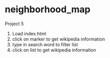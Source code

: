 # neighborhood_map
Project 5

1. Load index.html
2. click on marker to get wikipedia information
3. type in search word to filter list
4. click on list to get wikipedia information

